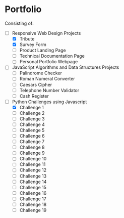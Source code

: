 Portfolio
=========

Consisting of:
- [ ] Responsive Web Design Projects
  - [x] Tribute
  - [x] Survey Form
  - [ ] Product Landing Page
  - [ ] Technical Documentation Page
  - [ ] Personal Portfolio Webpage
- [ ] JavaScript Algorithms and Data Structures Projects
  - [ ] Palindrome Checker
  - [ ] Roman Numeral Converter
  - [ ] Caesars Cipher
  - [ ] Telephone Number Validator
  - [ ] Cash Register
- [ ] Python Challenges using Javascript
  - [x] Challenge 1
  - [ ] Challenge 2
  - [ ] Challenge 3
  - [ ] Challenge 4
  - [ ] Challenge 5
  - [ ] Challenge 6
  - [ ] Challenge 7
  - [ ] Challenge 8
  - [ ] Challenge 9
  - [ ] Challenge 10
  - [ ] Challenge 11
  - [ ] Challenge 12
  - [ ] Challenge 13
  - [ ] Challenge 14
  - [ ] Challenge 15
  - [ ] Challenge 16
  - [ ] Challenge 17
  - [ ] Challenge 18
  - [ ] Challenge 19